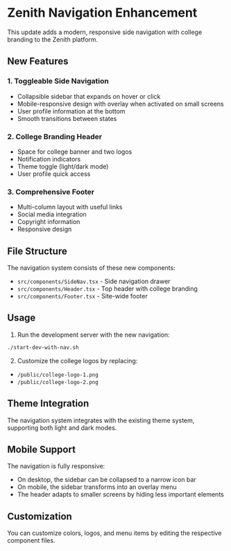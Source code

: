 # Zenith Navigation Enhancement

This update adds a modern, responsive side navigation with college branding to the Zenith platform.

## New Features

### 1. Toggleable Side Navigation
- Collapsible sidebar that expands on hover or click
- Mobile-responsive design with overlay when activated on small screens
- User profile information at the bottom
- Smooth transitions between states

### 2. College Branding Header
- Space for college banner and two logos
- Notification indicators
- Theme toggle (light/dark mode)
- User profile quick access

### 3. Comprehensive Footer
- Multi-column layout with useful links
- Social media integration
- Copyright information
- Responsive design

## File Structure

The navigation system consists of these new components:

- `src/components/SideNav.tsx` - Side navigation drawer
- `src/components/Header.tsx` - Top header with college branding
- `src/components/Footer.tsx` - Site-wide footer

## Usage

1. Run the development server with the new navigation:
```bash
./start-dev-with-nav.sh
```

2. Customize the college logos by replacing:
- `/public/college-logo-1.png`
- `/public/college-logo-2.png`

## Theme Integration

The navigation system integrates with the existing theme system, supporting both light and dark modes.

## Mobile Support

The navigation is fully responsive:
- On desktop, the sidebar can be collapsed to a narrow icon bar
- On mobile, the sidebar transforms into an overlay menu
- The header adapts to smaller screens by hiding less important elements

## Customization

You can customize colors, logos, and menu items by editing the respective component files.
